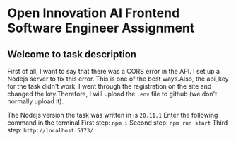 # Open Innovation AI Frontend Software Engineer Assignment


## Welcome to task description

First of all, I want to say that there was a CORS error in the API. I set up a Nodejs server to fix this error. This is one of the best ways.Also, the api_key for the task didn't work. I went through the registration on the site and changed the key.Therefore, I will upload the `.env` file to github (we don't normally upload it).


The Nodejs version the task was written in is `20.11.1` 
Enter the following command in the terminal
First step:
`npm i`
Second step:
`npm run start`
Third step:
`http://localhost:5173/`
